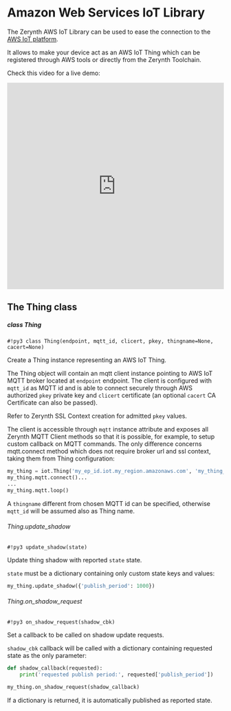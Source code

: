 # Amazon Web Services IoT Library

The Zerynth AWS IoT Library can be used to ease the connection to the [AWS IoT platform](https://aws.amazon.com/iot-platform/).

It allows to make your device act as an AWS IoT Thing which can be registered through AWS tools or directly from the Zerynth Toolchain.

Check this video for a live demo:

<div style="margin-top:10px;">
<iframe width="100%" height="480" src="https://www.youtube.com/embed/IZzZF3DGWkY?ecver=1" frameborder="0" gesture="media" allow="encrypted-media" allowfullscreen></iframe>



## The Thing class


##### class Thing


```#!py3 class Thing(endpoint, mqtt_id, clicert, pkey, thingname=None, cacert=None)```


Create a Thing instance representing an AWS IoT Thing.

The Thing object will contain an mqtt client instance pointing to AWS IoT MQTT broker located at `endpoint` endpoint. The client is configured with `mqtt_id` as MQTT id and is able to connect securely through AWS authorized `pkey` private key and `clicert` certificate (an optional `cacert` CA Certificate can also be passed).

Refer to Zerynth SSL Context creation for admitted `pkey` values.

The client is accessible through `mqtt` instance attribute and exposes all Zerynth MQTT Client methods so that it is possible, for example, to setup
custom callback on MQTT commands. The only difference concerns mqtt.connect method which does not require broker url and ssl context, taking them from Thing configuration:

```python
my_thing = iot.Thing('my_ep_id.iot.my_region.amazonaws.com', 'my_thing_id', clicert, pkey)
my_thing.mqtt.connect()...
...
my_thing.mqtt.loop()
```

A `thingname` different from chosen MQTT id can be specified, otherwise `mqtt_id` will be assumed also as Thing name.

###### Thing.update_shadow

```#!py3 update_shadow(state)```

Update thing shadow with reported `state` state.

`state` must be a dictionary containing only custom state keys and values:

```python
my_thing.update_shadow({'publish_period': 1000})
```

###### Thing.on_shadow_request

```#!py3 on_shadow_request(shadow_cbk)```

Set a callback to be called on shadow update requests.

`shadow_cbk` callback will be called with a dictionary containing requested state as the only parameter:

```python
def shadow_callback(requested):
    print('requested publish period:', requested['publish_period'])

my_thing.on_shadow_request(shadow_callback)
```

If a dictionary is returned, it is automatically published as reported state.
